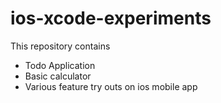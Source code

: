 # ios-xcode-experiments

<p>This repository contains</p>
<ul>
	<li>Todo Application</li>
	<li>Basic calculator</li>
	<li>Various feature try outs on ios mobile app</li>
</ul>
